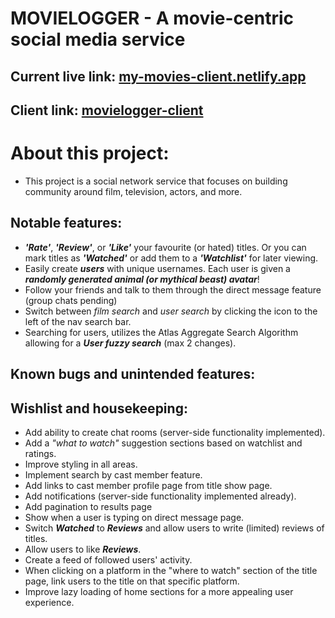 # MOVIELOGGER - A movie-centric social media service

## Current live link: [my-movies-client.netlify.app](https://my-movies-client.netlify.app)
## Client link: [movielogger-client](https://github.com/cal1co/movielogger-client)

# About this project:
- This project is a social network service that focuses on building community around film, television, actors, and more. 


## Notable features: 
- ***'Rate'***, ***'Review'***, or ***'Like'*** your favourite (or hated) titles. Or you can mark titles as ***'Watched'*** or add them to a ***'Watchlist'*** for later viewing. 
- Easily create ***users*** with unique usernames. Each user is given a ***randomly generated animal (or mythical beast) avatar***! 
- Follow your friends and talk to them through the direct message feature (group chats pending)
- Switch between *film search* and *user search* by clicking the icon to the left of the nav search bar. 
- Searching for users, utilizes the Atlas Aggregate Search Algorithm allowing for a ***User fuzzy search*** (max 2 changes).  

## Known bugs and unintended features: 


## Wishlist and housekeeping: 
- Add ability to create chat rooms (server-side functionality implemented).
- Add a *"what to watch"* suggestion sections based on watchlist and ratings. 
- Improve styling in all areas. 
- Implement search by cast member feature.
- Add links to cast member profile page from title show page.
- Add notifications (server-side functionality implemented already). 
- Add pagination to results page
- Show when a user is typing on direct message page. 
- Switch ***Watched*** to ***Reviews*** and allow users to write (limited) reviews of titles. 
- Allow users to like ***Reviews***. 
- Create a feed of followed users' activity. 
- When clicking on a platform in the "where to watch" section of the title page, link users to the title on that specific platform.
- Improve lazy loading of home sections for a more appealing user experience. 